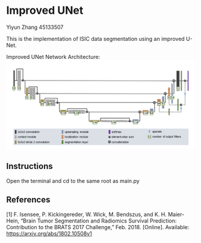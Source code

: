 # Improved UNet

Yiyun Zhang 45133507

This is the implementation of ISIC data segmentation using an improved U-Net.

Improved UNet Network Architecture:
![Improved UNet Architecture](./images/Improved_UNet.png)

## Instructions
Open the terminal and cd to the same root as main.py

## References
\[1\] F. Isensee, P. Kickingereder, W. Wick, M. Bendszus, and K. H. Maier-Hein, “Brain Tumor Segmentation
and Radiomics Survival Prediction: Contribution to the BRATS 2017 Challenge,” Feb. 2018. \[Online\].
Available: https://arxiv.org/abs/1802.10508v1
